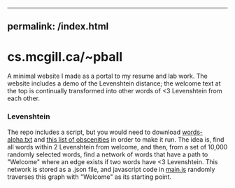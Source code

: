 -------
permalink: /index.html
-------

# cs.mcgill.ca/~pball

A minimal website I made as a portal to my resume and lab work. The website includes a demo of the Levenshtein distance; the welcome text at the top is continually transformed into other words of <3 Levenshtein from each other.

### Levenshtein
The repo includes a script, but you would need to download [words-alpha.txt](https://github.com/dwyl/english-words/blob/master/words_alpha.txt) and [this list of obscenities](https://github.com/LDNOOBW/List-of-Dirty-Naughty-Obscene-and-Otherwise-Bad-Words/blob/master/en) in order to make it run. The idea is, find all words within 2 Levenshtein from welcome, and then, from a set of 10,000 randomly selected words, find a network of words that have a path to "Welcome" where an edge exists if two words have <3 Levenshtein. This network is stored as a .json file, and javascript code in [main.js](https://github.com/Peter-Ball/personal-website/blob/master/main.js) randomly traverses this graph with "Welcome" as its starting point.
